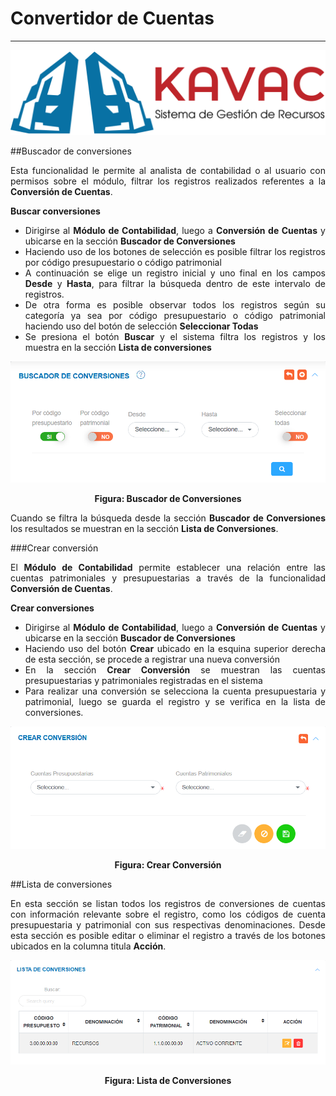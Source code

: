 # Convertidor de Cuentas
************************
<div style="text-align: justify;">

![Screenshot](img/logokavac.png#imagen)

##Buscador de conversiones

Esta funcionalidad le permite al analista de contabilidad o al usuario con permisos sobre el módulo, filtrar los registros realizados referentes a la **Conversión de Cuentas**. 

**Buscar conversiones**

- Dirigirse al **Módulo de Contabilidad**, luego a **Conversión de Cuentas** y ubicarse en la sección **Buscador de Conversiones**
- Haciendo uso de los botones de selección es posible filtrar los registros por código
presupuestario o código patrimonial 
- A continuación se elige un registro inicial y uno final en los campos **Desde** y **Hasta**, para filtrar la búsqueda dentro de este intervalo de registros. 
- De otra forma es posible observar todos los registros según su categoría ya sea por código presupuestario o código patrimonial haciendo uso del botón de selección **Seleccionar Todas**
- Se presiona el botón **Buscar** y el sistema filtra los registros y los muestra en la sección **Lista de conversiones**

![Screenshot](img/Buscador_conversiones.png#imagen)<div style="text-align: center;font-weight: bold">Figura: Buscador de Conversiones</div>

Cuando se filtra la búsqueda desde la sección **Buscador de Conversiones** los resultados se muestran en la sección **Lista de Conversiones**.  

###Crear conversión

El **Módulo de Contabilidad** permite establecer una relación entre las cuentas patrimoniales y presupuestarias a través de la funcionalidad **Conversión de Cuentas**. 

**Crear conversiones**

- Dirigirse al **Módulo de Contabilidad**, luego a **Conversión de Cuentas** y ubicarse en la sección **Buscador de Conversiones**
- Haciendo uso del botón **Crear** ubicado en la esquina superior derecha de esta sección, se procede a registrar una nueva conversión
- En la sección **Crear Conversión** se muestran las cuentas presupuestarias y  patrimoniales registradas en el sistema 
- Para realizar una conversión se selecciona la cuenta presupuestaria y patrimonial, luego se guarda el registro y se verifica en la lista de conversiones.  

![Screenshot](img/crear_conversion.png#imagen)<div style="text-align: center;font-weight: bold">Figura: Crear Conversión</div>

##Lista de conversiones 

En esta sección se listan todos los registros de conversiones de cuentas con información relevante sobre el registro, como los códigos de cuenta presupuestaria y patrimonial con sus respectivas denominaciones.   Desde esta sección es posible editar o eliminar el registro a través de los botones ubicados en la columna titula **Acción**.   

![Screenshot](img/lista_conversiones.png#imagen)<div style="text-align: center;font-weight: bold">Figura: Lista de Conversiones</div>

</div>























   
